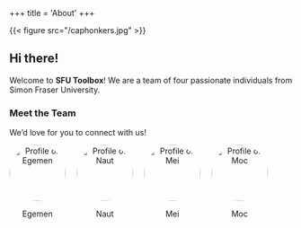 +++
title = 'About'
+++

{{< figure
    src="/caphonkers.jpg"
    >}}

## Hi there!

Welcome to **SFU Toolbox**! We are a team of four passionate individuals from Simon Fraser University.

### Meet the Team

We’d love for you to connect with us! 

<div style="display: flex; gap: 20px; align-items: center; flex-wrap: wrap;">

<div style="text-align: center;">
    <img src="https://avatars.githubusercontent.com/u/129013388?v=4" alt="Profile of Egemen" style="width: 100px; height: 100px; border-radius: 50%;">
    <p><a href="https://github.com/gmnguney" target="_blank" style="text-decoration: none;">Egemen</a></p>
</div>

<div style="text-align: center;">
    <img src="https://avatars.githubusercontent.com/u/156187105?v=4" alt="Profile of Naut" style="width: 100px; height: 100px; border-radius: 50%;">
    <p><a href="https://github.com/odesaur" target="_blank" style="text-decoration: none;">Naut</a></p>
</div>

<div style="text-align: center;">
    <img src="https://avatars.githubusercontent.com/u/116296576?v=4" alt="Profile of Mei" style="width: 100px; height: 100px; border-radius: 50%;">
    <p><a href="https://github.com/meirimzh" target="_blank" style="text-decoration: none;">Mei</a></p>
</div>

<div style="text-align: center;">
    <img src="https://avatars.githubusercontent.com/u/98247521?v=4" alt="Profile of Moc" style="width: 100px; height: 100px; border-radius: 50%;">
    <p><a href="https://github.com/Moc01" target="_blank" style="text-decoration: none;">Moc</a></p>
</div>

</div>
